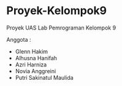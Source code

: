 # Proyek-Kelompok9
Proyek UAS Lab Pemrograman 
Kelompok 9

Anggota : 
- Glenn Hakim
- Alhusna Hanifah
- Azri Harniza
- Novia Anggreini
- Putri Sakinatul Maulida
